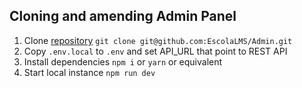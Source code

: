 ## Cloning and amending Admin Panel

1. Clone [repository](https://github.com/EscolaLMS/Admin) `git clone git@github.com:EscolaLMS/Admin.git`
2. Copy `.env.local` to `.env` and set API_URL that point to REST API
3. Install dependencies `npm i` or `yarn` or equivalent
4. Start local instance `npm run dev`
